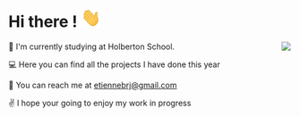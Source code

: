 # Hi there ! <img src="https://raw.githubusercontent.com/ABSphreak/ABSphreak/master/gifs/Hi.gif" width="35" height="35" />

<a href="https://github.com/anuraghazra/github-readme-stats">
  <img align="right" src="https://github-readme-stats.vercel.app/api/top-langs/?username=EtienneBrJ&layout=compact" />
</a>


:book:  I'm currently studying at Holberton School.
<br/>

:computer: Here you can find all the projects I have done this year
<br/>

:email: You can reach me at etiennebrj@gmail.com

:v: I hope your going to enjoy my work in progress 
